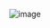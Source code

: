 ![image](https://github.com/VisawaPRO/03376836-OOP-2566-Lab-03/assets/144195555/bd7c1680-159f-4bd5-8bf6-6fa064164db9)
